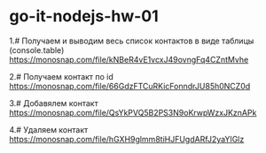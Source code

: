 # go-it-nodejs-hw-01

1.# Получаем и выводим весь список контактов в виде таблицы (console.table)
https://monosnap.com/file/kNBeR4vE1vcxJ49ovngFq4CZntMvhe

2.# Получаем контакт по id
https://monosnap.com/file/66GdzFTCuRKicFonndrJU85h0NCZ0d

3.# Добавялем контакт
https://monosnap.com/file/QsYkPVQ5B2PS3N9oKrwpWzxJKznAPk

4.# Удаляем контакт
https://monosnap.com/file/hGXH9glmm8tiHJFUgdARfJ2yaYIGlz
